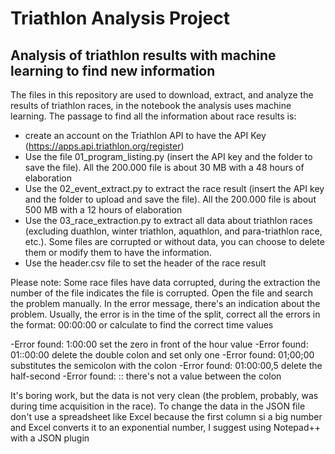 # Triathlon Analysis Project
## Analysis of triathlon results with machine learning to find new information

The files in this repository are used to download, extract, and analyze the results of triathlon races, in the notebook the analysis uses machine learning. 
The passage to find all the information about race results is:
* create an account on the Triathlon API to have the API Key (https://apps.api.triathlon.org/register)
* Use the file 01_program_listing.py (insert the API key and the folder to save the file). All the 200.000 file is about 30 MB with a 48 hours of elaboration
* Use the 02_event_extract.py to extract the race result (insert the API key and the folder to upload and save the file). All the 200.000 file is about 500 MB with a 12 hours of elaboration
* Use the 03_race_extraction.py to extract all data about triathlon races (excluding duathlon, winter triathlon, aquathlon, and para-triathlon race, etc.). Some files are corrupted or without data, you can choose to delete them or modify them to have the information.
* Use the header.csv file to set the header of the race result

Please note:
Some race files have data corrupted, during the extraction the number of the file indicates the file is corrupted. Open the file and search the problem manually. In the error message, there's an indication about the problem.
Usually, the error is in the time of the split, correct all the errors in the format: 00:00:00 or calculate to find the correct time values

-Error found: 1:00:00 set the zero in front of the hour value
-Error found: 01::00:00 delete the double colon and set only one
-Error found: 01;00;00 substitutes the semicolon with the colon
-Error found: 01:00:00,5 delete the half-second
-Error found: :: there's not a value between the colon

It's boring work, but the data is not very clean (the problem, probably, was during time acquisition in the race).
To change the data in the JSON file don't use a spreadsheet like Excel because the first column si a big number and Excel converts it to an exponential number, I suggest using Notepad++ with a JSON plugin
